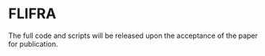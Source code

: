 # FLIFRA
The full code and scripts will be released upon the acceptance of the paper for publication.
